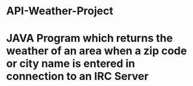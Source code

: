 # API-Weather-Project

# JAVA Program which returns the weather of an area when a zip code or city name is entered in connection to an IRC Server
